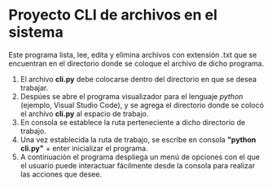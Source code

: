 # Proyecto CLI de archivos en el sistema
Este programa lista, lee, edita y elimina archivos con extensión .txt que se encuentran en el directorio donde se coloque el archivo de dicho programa.
1. El archivo **cli.py** debe colocarse dentro del directorio en que se desea trabajar. 
2. Despúes se abre el programa visualizador para el lenguaje *python* (ejemplo, Visual Studio Code), y se agrega el directorio donde se colocó el archivo **cli.py** al espacio de trabajo.
3. En consola se establece la ruta perteneciente a dicho directorio de trabajo.
4. Una vez establecida la ruta de trabajo, se escribe en consola **"python cli.py"** + enter inicializar el programa.
5. A continuación el programa despliega un menú de opciones con el que el usuario puede interactuar fácilmente desde la consola para realizar las acciones que desee.

